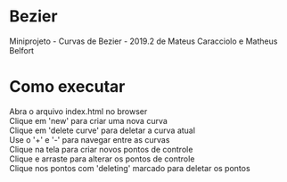 # Bezier
Miniprojeto - Curvas de Bezier - 2019.2
de Mateus Caracciolo e Matheus Belfort

# Como executar
Abra o arquivo index.html no browser  
Clique em 'new' para criar uma nova curva  
Clique em 'delete curve' para deletar a curva atual  
Use o '+' e '-' para navegar entre as curvas  
Clique na tela para criar novos pontos de controle  
Clique e arraste para alterar os pontos de controle  
Clique nos pontos com 'deleting' marcado para deletar os pontos  
